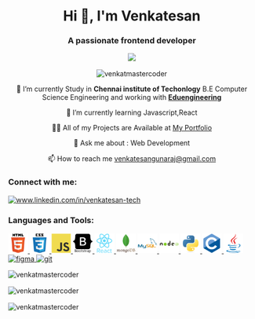 <h1 align="center">Hi 👋, I'm Venkatesan</h1>
<h3 align="center">A passionate frontend developer</h3>

<div align="center">
<img src="https://res.cloudinary.com/dsq5spft3/image/upload/v1670662177/when-is-a-web-developer-needed_x9zsce.png" />
</div>

<p align="center"> 
  <img src="https://komarev.com/ghpvc/?username=venkatmastercoder&label=Profile%20views&color=0e75b6&style=flat" alt="venkatmastercoder"/> 
</p>

<div align="center">
 <p>🔭 I’m currently Study in <strong>Chennai institute of Techonlogy</strong> B.E Computer Science Engineering and working with <a href="https://www.eduengineering.net"><strong>Eduengineering</strong></a></p>
 
 <p>🌱 I’m currently learning Javascript,React</p>

  <p>👨‍💻 All of my Projects are Available at <a href="https://itsmevenkat.ccbp.tech">My Portfolio</a></p>

 <p>💬 Ask me about : Web Development</p>

 <p>📫 How to reach me <a href="mailto:venkatesangunaraj@gmail.com"> venkatesangunaraj@gmail.com <a> </p>
</div>

<h3 align="left">Connect with me:</h3>
<p align="left">
  <a href="https://linkedin.com/in/www.linkedin.com/in/venkatesan-tech" target="blank">
    <img align="center" src="https://raw.githubusercontent.com/rahuldkjain/github-profile-readme-generator/master/src/images/icons/Social/linked-in-alt.svg" alt="www.linkedin.com/in/venkatesan-tech" height="30" width="40" />
  </a>
</p>

<h3 align="left">Languages and Tools:</h3>
<p align="left"> 

  <a href="https://www.w3.org/html/" target="_blank" rel="noreferrer"> 
    <img src="https://raw.githubusercontent.com/devicons/devicon/master/icons/html5/html5-original-wordmark.svg" alt="html5" width="40" height="40" margin="5"/> 
  </a> 
  
  <a href="https://www.w3schools.com/css/" target="_blank" rel="noreferrer"> 
    <img src="https://raw.githubusercontent.com/devicons/devicon/master/icons/css3/css3-original-wordmark.svg" alt="css3" width="40" height="40" margin="5"/> 
  </a> 
  
  <a href="https://developer.mozilla.org/en-US/docs/Web/JavaScript" target="_blank" rel="noreferrer"> 
    <img src="https://raw.githubusercontent.com/devicons/devicon/master/icons/javascript/javascript-original.svg" alt="javascript" width="40" height="40" /> 
  </a>

  <a href="https://getbootstrap.com" target="_blank" rel="noreferrer"> 
    <img src="https://raw.githubusercontent.com/devicons/devicon/master/icons/bootstrap/bootstrap-plain-wordmark.svg" alt="bootstrap" width="40" height="40" /> 
  </a> 
  
  <a href="https://reactjs.org/" target="_blank" rel="noreferrer"> 
    <img src="https://raw.githubusercontent.com/devicons/devicon/master/icons/react/react-original-wordmark.svg" alt="react" width="40" height="40" margin="5"/> 
  </a>
  
  <a href="https://www.mongodb.com/" target="_blank" rel="noreferrer"> 
    <img src="https://raw.githubusercontent.com/devicons/devicon/master/icons/mongodb/mongodb-original-wordmark.svg" alt="mongodb" width="40" height="40"/> 
  </a> 
  
  <a href="https://www.mysql.com/" target="_blank" rel="noreferrer"> 
    <img src="https://raw.githubusercontent.com/devicons/devicon/master/icons/mysql/mysql-original-wordmark.svg" alt="mysql" width="40" height="40"/> 
  </a> 
  
  <a href="https://nodejs.org" target="_blank" rel="noreferrer"> 
    <img src="https://raw.githubusercontent.com/devicons/devicon/master/icons/nodejs/nodejs-original-wordmark.svg" alt="nodejs" width="40" height="40"/> 
  </a>
  
  <a href="https://www.python.org" target="_blank" rel="noreferrer"> 
    <img src="https://raw.githubusercontent.com/devicons/devicon/master/icons/python/python-original.svg" alt="python" width="40" height="40"/> 
  </a>
  
  <a href="https://www.cprogramming.com/" target="_blank" rel="noreferrer"> 
    <img src="https://raw.githubusercontent.com/devicons/devicon/master/icons/c/c-original.svg" alt="c" width="40" height="40"/> 
  </a> 
  
  <a href="https://www.java.com" target="_blank" rel="noreferrer"> 
    <img src="https://raw.githubusercontent.com/devicons/devicon/master/icons/java/java-original.svg" alt="java" width="40" height="40"/> 
  </a> 
  
  <a href="https://www.figma.com/" target="_blank" rel="noreferrer"> 
    <img src="https://www.vectorlogo.zone/logos/figma/figma-icon.svg" alt="figma" width="40" height="40"/> 
  </a> 
  
  <a href="https://git-scm.com/" target="_blank" rel="noreferrer"> 
    <img src="https://www.vectorlogo.zone/logos/git-scm/git-scm-icon.svg" alt="git" width="40" height="40"/> 
  </a> 
  
</p>

<p>
  <img align="center" src="https://github-readme-stats.vercel.app/api/top-langs?username=venkatmastercoder&show_icons=true&locale=en&layout=compact" alt="venkatmastercoder"/>
</p>

<p>
  <img display="inline-block" align="center" src="https://github-readme-stats.vercel.app/api?username=venkatmastercoder&show_icons=true&locale=en" alt="venkatmastercoder" />
</p>

<p>
  <img display="inline-block" align="center" src="https://github-readme-streak-stats.herokuapp.com/?user=venkatmastercoder&" alt="venkatmastercoder" />
</p>
</div>
